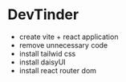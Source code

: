 # DevTinder

- create vite + react application
- remove unnecessary code 
- install tailwid css
- install daisyUI
- install react router dom